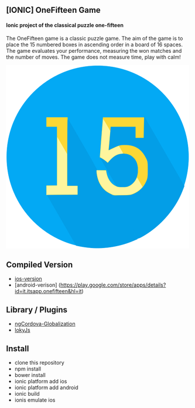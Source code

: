 ## [IONIC] OneFifteen Game
#### Ionic project of the classical puzzle one-fifteen

The OneFifteen game is a classic puzzle game. The aim of the game is to place the 15 numbered boxes in ascending order in a board of 16 spaces. The game evaluates your performance, measuring the won matches and the number of moves. The game does not measure time, play with calm!

![alt tag](https://raw.githubusercontent.com/Arfius/onefifteen/master/resources/icon.png)


## Compiled Version
*  [ios-version](https://itunes.apple.com/vc/app/gioco-del-15-free-game/id1110349779?mt=8)
*  [android-verison] (https://play.google.com/store/apps/details?id=it.itsapp.onefifteen&hl=it)

## Library / Plugins
* [ngCordova-Globalization](http://ngcordova.com/docs/plugins/globalization/)
* [lokyJs](http://lokijs.org/#/)

## Install
* clone this repository
* npm install
* bower install
* ionic platform add ios
* ionic platform add android
* ionic build
* ionis emulate ios
